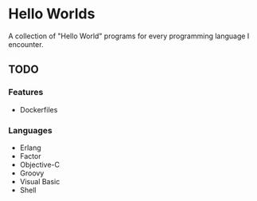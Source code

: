 # Hello Worlds

A collection of "Hello World" programs for every programming language I encounter.

## TODO

### Features

- Dockerfiles

### Languages

- Erlang
- Factor
- Objective-C
- Groovy
- Visual Basic
- Shell
